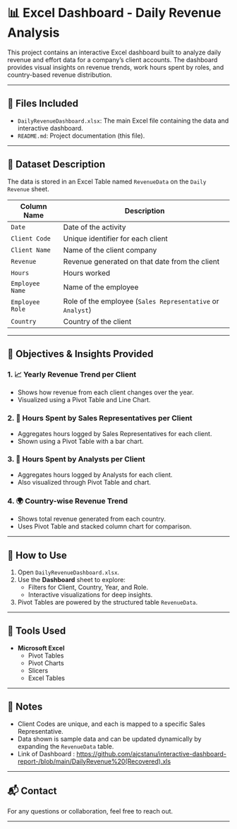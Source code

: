 # 📊 Excel Dashboard - Daily Revenue Analysis

This project contains an interactive Excel dashboard built to analyze daily revenue and effort data for a company’s client accounts. The dashboard provides visual insights on revenue trends, work hours spent by roles, and country-based revenue distribution.

---

## 📁 Files Included

- `DailyRevenueDashboard.xlsx`: The main Excel file containing the data and interactive dashboard.
- `README.md`: Project documentation (this file).

---

## 🧾 Dataset Description

The data is stored in an Excel Table named `RevenueData` on the `Daily Revenue` sheet.

| Column Name      | Description                                                   |
|------------------|---------------------------------------------------------------|
| `Date`           | Date of the activity                                          |
| `Client Code`    | Unique identifier for each client                             |
| `Client Name`    | Name of the client company                                    |
| `Revenue`        | Revenue generated on that date from the client                |
| `Hours`          | Hours worked                                                  |
| `Employee Name`  | Name of the employee                                          |
| `Employee Role`  | Role of the employee (`Sales Representative` or `Analyst`)    |
| `Country`        | Country of the client                                         |

---

## 📌 Objectives & Insights Provided

### 1. 📈 Yearly Revenue Trend per Client
- Shows how revenue from each client changes over the year.
- Visualized using a Pivot Table and Line Chart.

### 2. 👥 Hours Spent by Sales Representatives per Client
- Aggregates hours logged by Sales Representatives for each client.
- Shown using a Pivot Table with a bar chart.

### 3. 🧠 Hours Spent by Analysts per Client
- Aggregates hours logged by Analysts for each client.
- Also visualized through Pivot Table and chart.

### 4. 🌍 Country-wise Revenue Trend
- Shows total revenue generated from each country.
- Uses Pivot Table and stacked column chart for comparison.

---

## 🧭 How to Use

1. Open `DailyRevenueDashboard.xlsx`.
2. Use the **Dashboard** sheet to explore:
   - Filters for Client, Country, Year, and Role.
   - Interactive visualizations for deep insights.
3. Pivot Tables are powered by the structured table `RevenueData`.

---

## 🎯 Tools Used

- **Microsoft Excel**
  - Pivot Tables
  - Pivot Charts
  - Slicers
  - Excel Tables

---

## 📝 Notes

- Client Codes are unique, and each is mapped to a specific Sales Representative.
- Data shown is sample data and can be updated dynamically by expanding the `RevenueData` table.
- Link of Dashboard  : https://github.com/ajcstanu/interactive-dashboard-report-/blob/main/DailyRevenue%20(Recovered).xls

---

## 📬 Contact

For any questions or collaboration, feel free to reach out.

---

